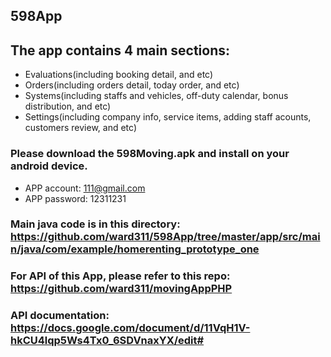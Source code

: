 ## 598App

## The app contains 4 main sections: 
* Evaluations(including booking detail, and etc)
* Orders(including orders detail, today order, and etc)
* Systems(including staffs and vehicles, off-duty calendar, bonus distribution, and etc)
* Settings(including company info, service items, adding staff acounts, customers review, and etc)

### Please download  the 598Moving.apk and install on your android device.
* APP account: 111@gmail.com  
* APP password: 12311231
### Main java code is in this directory: https://github.com/ward311/598App/tree/master/app/src/main/java/com/example/homerenting_prototype_one
### For API of this App, please refer to this repo: https://github.com/ward311/movingAppPHP
### API documentation: https://docs.google.com/document/d/11VqH1V-hkCU4lqp5Ws4Tx0_6SDVnaxYX/edit#
